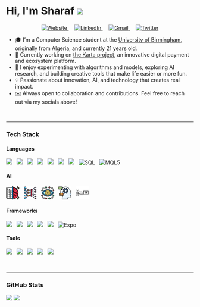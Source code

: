 # Hi, I'm Sharaf <img src="https://media.giphy.com/media/hvRJCLFzcasrR4ia7z/giphy.gif" width="35px">

<p align="center" style="margin-top: 20px;">
  <a href="https://sharafboukhezer.com" target="_blank">
    <img src="https://cdn-icons-png.flaticon.com/512/841/841364.png" alt="Website" height="40" title="Personal Website" />
  </a>
  &nbsp;&nbsp;&nbsp;
  <a href="https://www.linkedin.com/in/sharaf-boukhezer/" target="_blank">
    <img src="https://cdn.jsdelivr.net/gh/devicons/devicon/icons/linkedin/linkedin-original.svg" alt="LinkedIn" height="40" title="LinkedIn" />
  </a>
  &nbsp;&nbsp;&nbsp;
  <a href="mailto:sharaf.boukhezer@gmail.com" target="_blank">
    <img src="https://img.icons8.com/color/48/gmail-new.png" alt="Gmail" height="40" title="Gmail" />
  </a>
  &nbsp;&nbsp;&nbsp;
  <a href="https://twitter.com/SharafBoukhezer" target="_blank">
    <img src="https://cdn.jsdelivr.net/gh/devicons/devicon/icons/twitter/twitter-original.svg" alt="Twitter" height="40" title="Twitter" />
  </a>
</p>


- 🎓 I’m a Computer Science student at the [University of Birmingham](https://www.birmingham.ac.uk), originally from Algeria, and currently 21 years old.  
- 💼 Currently working on [the Karta project](https://www.bftscalgeria.com/karta), an innovative digital payment and ecosystem platform.  
- 🔬 I enjoy experimenting with algorithms and models, exploring AI research, and building creative tools that make life easier or more fun.  
- 💡 Passionate about innovation, AI, and technology that creates real impact.  
- ✉️ Always open to collaboration and contributions. Feel free to reach out via my socials above!

<br>
<hr>


### Tech Stack

#### Languages
<p align="left">
  <img src="https://skillicons.dev/icons?i=python" height="35" /> &nbsp;
  <img src="https://skillicons.dev/icons?i=java" height="35" /> &nbsp;
  <img src="https://skillicons.dev/icons?i=c" height="35" /> &nbsp;
  <img src="https://cdn.jsdelivr.net/gh/devicons/devicon/icons/haskell/haskell-original.svg" height="35" /> &nbsp;
  <img src="https://skillicons.dev/icons?i=html" height="35" /> &nbsp;
  <img src="https://skillicons.dev/icons?i=css" height="35" /> &nbsp;
  <img src="https://skillicons.dev/icons?i=javascript" height="35" /> &nbsp;
  <img src="https://cdn.jsdelivr.net/gh/devicons/devicon/icons/mysql/mysql-original.svg" height="35" title="SQL" /> &nbsp;
  <img src="https://upload.wikimedia.org/wikipedia/commons/b/b1/MQL5_Community_Logo.png" height="35" title="MQL5" /> &nbsp;
</p>

#### AI
<p align="left">
  <img src="src/ML.png" height="35" title="Machine Learning" /> &nbsp;
  <img src="src/DL.png" height="35" title="Deep Learning" /> &nbsp;
  <img src="src/CV.png" height="35" title="Computer Vision" /> &nbsp;
  <img src="src/NLP.png" height="35" title="Natural Language Processing" /> &nbsp;
  <img src="src/EC.png" height="35" title="Evolutionary Computation" />
</p>

#### Frameworks
<p align="left">
  <img src="https://skillicons.dev/icons?i=react" height="35" /> &nbsp;
  <img src="https://skillicons.dev/icons?i=nextjs" height="35" /> &nbsp;
  <img src="https://skillicons.dev/icons?i=angular" height="35" /> &nbsp;
  <img src="https://skillicons.dev/icons?i=pytorch" height="35" /> &nbsp;
  <img src="https://skillicons.dev/icons?i=tailwind" height="35" /> &nbsp;
  <img src="https://www.vectorlogo.zone/logos/expoio/expoio-icon.svg" height="35" title="Expo" />
</p>

#### Tools
<p align="left">
  <img src="https://skillicons.dev/icons?i=supabase" height="35" /> &nbsp;
  <img src="https://skillicons.dev/icons?i=git" height="35" /> &nbsp;
  <img src="https://skillicons.dev/icons?i=vscode" height="35" /> &nbsp;
  <img src="https://skillicons.dev/icons?i=mongodb" height="35" /> &nbsp;
  <img src="https://skillicons.dev/icons?i=postgresql" height="35" />
</p>

<br>
<hr>


### GitHub Stats

<p align="left">
  <img src="https://github-readme-stats.vercel.app/api?username=sharafedd&show_icons=true&theme=github_dark&hide_border=true" height="160" />
  <img src="https://github-readme-stats.vercel.app/api/top-langs/?username=sharafedd&layout=compact&theme=github_dark&hide_border=true" height="160" />
</p>

